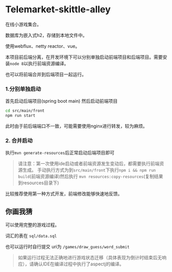 Telemarket-skittle-alley
===

在线小游戏集合。

数据库为嵌入式h2，存储到本地文件中。

使用webflux、netty reactor、vue。

本项目前后端分离，在开发环境下可以分别单独启动前端项目和后端项目。需要安装`node 8`以执行前端资源编译。

也可以将前端合并到后端项目一起运行。

### 1.分别单独启动
首先启动后端项目(spring boot main)
然后启动前端项目
``` bash
cd src/main/front
npm run start
```
此时由于前后端端口不一致，可能需要使用nginx进行转发，较为麻烦。
### 2. 合并启动

执行`mvn generate-resources`后正常启动后端项目即可
 
> 请注意：第一次使用ide启动或者前端资源发生变动后，都需要执行前端资源生成。
> 手动执行方式为到`src/main/front`下执行`npm i && npm run build`(前端资源编译)然后执行 `mvn resources:copy-resources`(复制结果到resources目录下)

比较推荐使用第一种方式开发，前端修改能够快速地反馈。

## 你画我猜

可以使用完整的游戏过程。

词汇的表在 `sql/data.sql`

也可以运行时自行提交 uri为 `/games/draw_guess/word_submit`

> 如果运行过程无法正确地进行游戏状态迁移（具体表现为倒计时结束后无响应），请确认IDE在编译过程中执行了aspectj的编译。

